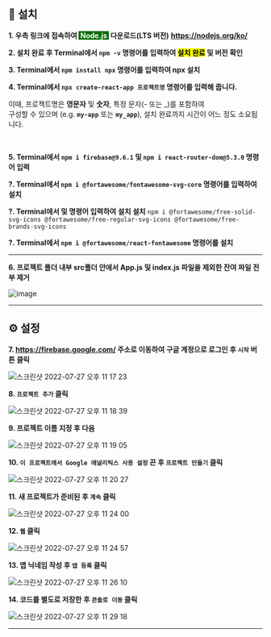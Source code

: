 ## 💾 설치

**1. 우측 링크에 접속하여 <span style="color: white; background-color: #026e00">&nbsp;Node.js&nbsp;</span> 다운로드(LTS 버전)**
**https://nodejs.org/ko/**

**2. 설치 완료 후 Terminal에서 `npm -v` 명령어를 입력하여 <span style="color: black; background-color: yellow">설치 완료</span> 및 버전 확인**

**3. Terminal에서 `npm install npx` 명령어를 입력하여 npx 설치**

**4. Terminal에서 `npx create-react-app 프로젝트명` 명령어를 입력해 줍니다.**

이때, 프로젝트명은 **영문자** 및 **숫자**, 특정 문자(- 또는 \_)를 포함하여<br />
구성할 수 있으며 (e.g. **`my-app`** 또는 **`my_app`**), 설치 완료까지
시간이 어느 정도 소요됩니다.

&nbsp;

**5. Terminal에서 `npm i firebase@9.6.1` 및 `npm i react-router-dom@5.3.0` 명령어 입력**

**?. Terminal에서 `npm i @fortawesome/fontawesome-svg-core` 명령어를 입력하여 설치**

**?. Terminal에서 및 명령어 입력하여 설치 설치**
`npm i @fortawesome/free-solid-svg-icons @fortawesome/free-regular-svg-icons @fortawesome/free-brands-svg-icons`


**?. Terminal에서 `npm i @fortawesome/react-fontawesome` 명령어를  설치**

---

**6. 프로젝트 폴더 내부 src폴더 안에서 App.js 및 index.js 파일을 제외한 잔여 파일 전부 제거**

![image](https://user-images.githubusercontent.com/56868605/181263383-218b7315-2393-416a-97ed-9e03a1824e6a.png)

---

## ⚙️ 설정

**7. https://firebase.google.com/ 주소로 이동하여 구글 계정으로 로그인 후 `시작` 버튼 클릭**

![스크린샷 2022-07-27 오후 11 17 23](https://user-images.githubusercontent.com/56868605/181271373-330a80f1-723e-4dbb-bb5f-23a2912ebf00.png)


**8. `프로젝트 추가` 클릭**

![스크린샷 2022-07-27 오후 11 18 39](https://user-images.githubusercontent.com/56868605/181271417-6dc6d492-aaf5-4022-829a-d5c6d3288606.png)


**9. 프로젝트 이름 지정 후 다음**

![스크린샷 2022-07-27 오후 11 19 05](https://user-images.githubusercontent.com/56868605/181271509-1c333b12-c78e-4f88-a348-b54b806bb001.png)


**10. `이 프로젝트에서 Google 애널리틱스 사용 설정` 끈 후 `프로젝트 만들기` 클릭**

![스크린샷 2022-07-27 오후 11 20 27](https://user-images.githubusercontent.com/56868605/181271702-429d6fe2-4f8d-4e07-8fbe-d4f0b81a3a26.png)

**11. 새 프로젝트가 준비된 후 `계속` 클릭**

![스크린샷 2022-07-27 오후 11 24 00](https://user-images.githubusercontent.com/56868605/181273874-ecab0cca-b84d-489c-a9b4-80f6e1d7f296.png)

**12. `웹` 클릭**

![스크린샷 2022-07-27 오후 11 24 57](https://user-images.githubusercontent.com/56868605/181274102-54715e14-6658-4613-a25e-4ce328c343a2.png)

**13. 앱 닉네임 작성 후 `앱 등록` 클릭**

![스크린샷 2022-07-27 오후 11 26 10](https://user-images.githubusercontent.com/56868605/181274320-4e293b3b-7bec-4a64-884a-bdcca435983a.png)

**14. 코드를 별도로 저장한 후 `콘솔로 이동` 클릭**

![스크린샷 2022-07-27 오후 11 29 18](https://user-images.githubusercontent.com/56868605/181275478-c8f4e5fe-2c6c-4fba-8f06-c31596780533.png)

---
